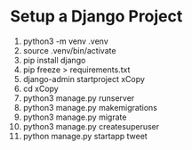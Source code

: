 # Setup a Django Project
1. python3 -m venv .venv
2. source .venv/bin/activate
3. pip install django
4. pip freeze > requirements.txt
5. django-admin startproject xCopy
6. cd xCopy
7. python3 manage.py runserver
8. python3 manage.py makemigrations
9. python3 manage.py migrate
10. python3 manage.py createsuperuser
11. python manage.py startapp tweet